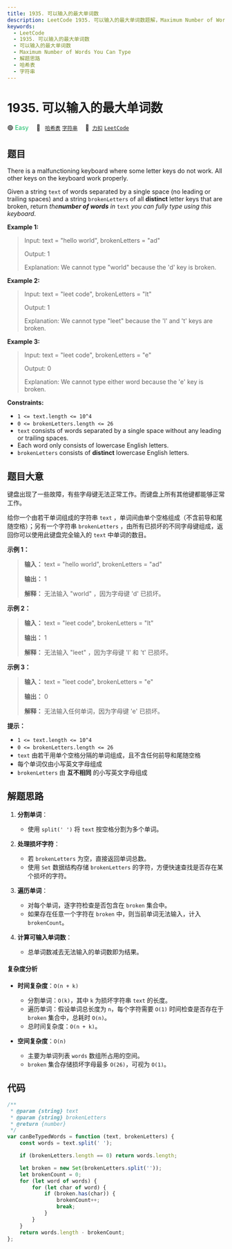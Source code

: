 ```yaml
---
title: 1935. 可以输入的最大单词数
description: LeetCode 1935. 可以输入的最大单词数题解，Maximum Number of Words You Can Type，包含解题思路、复杂度分析以及完整的 JavaScript 代码实现。
keywords:
  - LeetCode
  - 1935. 可以输入的最大单词数
  - 可以输入的最大单词数
  - Maximum Number of Words You Can Type
  - 解题思路
  - 哈希表
  - 字符串
---
```


# 1935. 可以输入的最大单词数

🟢 <font color=#15bd66>Easy</font>&emsp; 🔖&ensp; [`哈希表`](/tag/hash-table.md) [`字符串`](/tag/string.md)&emsp; 🔗&ensp;[`力扣`](https://leetcode.cn/problems/maximum-number-of-words-you-can-type) [`LeetCode`](https://leetcode.com/problems/maximum-number-of-words-you-can-type)

## 题目

There is a malfunctioning keyboard where some letter keys do not work. All
other keys on the keyboard work properly.

Given a string `text` of words separated by a single space (no leading or
trailing spaces) and a string `brokenLetters` of all **distinct** letter keys
that are broken, return _the**number of words** in_ `text` _you can fully type
using this keyboard_.

**Example 1:**

> Input: text = "hello world", brokenLetters = "ad"
>
> Output: 1
>
> Explanation: We cannot type "world" because the 'd' key is broken.

**Example 2:**

> Input: text = "leet code", brokenLetters = "lt"
>
> Output: 1
>
> Explanation: We cannot type "leet" because the 'l' and 't' keys are broken.

**Example 3:**

> Input: text = "leet code", brokenLetters = "e"
>
> Output: 0
>
> Explanation: We cannot type either word because the 'e' key is broken.

**Constraints:**

- `1 <= text.length <= 10^4`
- `0 <= brokenLetters.length <= 26`
- `text` consists of words separated by a single space without any leading or trailing spaces.
- Each word only consists of lowercase English letters.
- `brokenLetters` consists of **distinct** lowercase English letters.

## 题目大意

键盘出现了一些故障，有些字母键无法正常工作。而键盘上所有其他键都能够正常工作。

给你一个由若干单词组成的字符串 `text` ，单词间由单个空格组成（不含前导和尾随空格）；另有一个字符串 `brokenLetters`
，由所有已损坏的不同字母键组成，返回你可以使用此键盘完全输入的 `text` 中单词的数目。

**示例 1：**

> **输入：** text = "hello world", brokenLetters = "ad"
>
> **输出：** 1
>
> **解释：** 无法输入 "world" ，因为字母键 'd' 已损坏。

**示例 2：**

> **输入：** text = "leet code", brokenLetters = "lt"
>
> **输出：** 1
>
> **解释：** 无法输入 "leet" ，因为字母键 'l' 和 't' 已损坏。

**示例 3：**

> **输入：** text = "leet code", brokenLetters = "e"
>
> **输出：** 0
>
> **解释：** 无法输入任何单词，因为字母键 'e' 已损坏。

**提示：**

- `1 <= text.length <= 10^4`
- `0 <= brokenLetters.length <= 26`
- `text` 由若干用单个空格分隔的单词组成，且不含任何前导和尾随空格
- 每个单词仅由小写英文字母组成
- `brokenLetters` 由 **互不相同** 的小写英文字母组成

## 解题思路

1. **分割单词**：

   - 使用 `split(' ')` 将 `text` 按空格分割为多个单词。

2. **处理损坏字符**：

   - 若 `brokenLetters` 为空，直接返回单词总数。
   - 使用 `Set` 数据结构存储 `brokenLetters` 的字符，方便快速查找是否存在某个损坏的字符。

3. **遍历单词**：

   - 对每个单词，逐字符检查是否包含在 `broken` 集合中。
   - 如果存在任意一个字符在 `broken` 中，则当前单词无法输入，计入 `brokenCount`。

4. **计算可输入单词数**：
   - 总单词数减去无法输入的单词数即为结果。

#### 复杂度分析

- **时间复杂度**：`O(n + k)`

  - 分割单词：`O(k)`，其中 `k` 为损坏字符串 `text` 的长度。
  - 遍历单词：假设单词总长度为 `n`，每个字符需要 `O(1)` 时间检查是否存在于 `broken` 集合中，总耗时 `O(n)`。
  - 总时间复杂度：`O(n + k)`。

- **空间复杂度**：`O(n)`
  - 主要为单词列表 `words` 数组所占用的空间。
  - `broken` 集合存储损坏字母最多 `O(26)`，可视为 `O(1)`。

## 代码

```javascript
/**
 * @param {string} text
 * @param {string} brokenLetters
 * @return {number}
 */
var canBeTypedWords = function (text, brokenLetters) {
	const words = text.split(' ');

	if (brokenLetters.length == 0) return words.length;

	let broken = new Set(brokenLetters.split(''));
	let brokenCount = 0;
	for (let word of words) {
		for (let char of word) {
			if (broken.has(char)) {
				brokenCount++;
				break;
			}
		}
	}
	return words.length - brokenCount;
};
```
